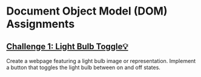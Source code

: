 # Document Object Model (DOM) Assignments

## [Challenge 1: Light Bulb Toggle💡](./Light%20Bulb%20Toggle/README.md)

Create a webpage featuring a light bulb image or representation. Implement a button that toggles the light bulb between on and off states.
